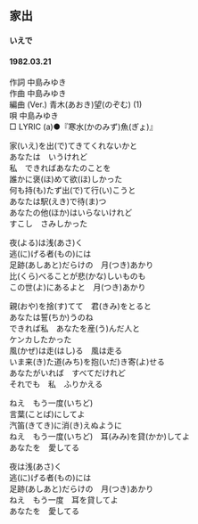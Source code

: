 ## 家出
#### いえで
#### 1982.03.21


作詞       中島みゆき  
作曲       中島みゆき  
編曲 (Ver.)       青木(あおき)望(のぞむ) (1)  
唄       中島みゆき  
□ LYRIC (a)●『寒水(かのみず)魚(ぎょ)』  


家(いえ)を出(で)てきてくれないかと  
あなたは　いうけれど  
私　できればあなたのことを  
誰かに褒(ほ)めて欲(ほ)しかった  
何も持(も)たず出(で)て行(い)こうと  
あなたは駅(えき)で待(ま)つ  
あなたの他(ほか)はいらないけれど  
すこし　さみしかった  
  
夜(よる)は浅(あさ)く  
逃(に)げる者(もの)には  
足跡(あしあと)だらけの　月(つき)あかり  
比(くら)べることが悲(かな)しいものも  
この世(よ)にあるよと　月(つき)あかり  
  
親(おや)を捨(す)てて　君(きみ)をとると  
あなたは誓(ちか)うのね  
できれば私　あなたを産(う)んだ人と  
ケンカしたかった  
風(かぜ)は走(はし)る　風は走る  
いま来(き)た道(みち)を抱(いだ)き寄(よ)せる  
あなたがいれば　すべてだけれど  
それでも　私　ふりかえる  
  
ねえ　もう一度(いちど)  
言葉(ことば)にしてよ  
汽笛(きてき)に消(き)えぬように  
ねえ　もう一度(いちど)　耳(みみ)を貸(かか)してよ  
あなたを　愛してる  
  
夜は浅(あさ)く  
逃(に)げる者(もの)には  
足跡(あしあと)だらけの　月(つき)あかり  
ねえ　もう一度　耳を貸してよ  
あなたを　愛してる  